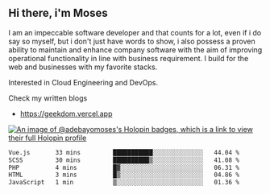## Hi there, i'm Moses

I am an impeccable software developer and that counts for a lot, even if i do say so myself, but i don't just have words to show, i also possess a proven ability to maintain and enhance company software with the aim of improving operational functionality in line with business requirement. I build for the web and businesses with my favorite stacks.

Interested in Cloud Engineering and DevOps.

Check my written blogs
- https://geekdom.vercel.app

[![An image of @adebayomoses's Holopin badges, which is a link to view their full Holopin profile](https://holopin.me/adebayomoses)](https://holopin.io/@adebayomoses)

<!--START_SECTION:waka-->

```txt
Vue.js       33 mins         ███████████░░░░░░░░░░░░░░   44.04 %
SCSS         30 mins         ██████████▒░░░░░░░░░░░░░░   41.08 %
PHP          4 mins          █▓░░░░░░░░░░░░░░░░░░░░░░░   06.31 %
HTML         3 mins          █▒░░░░░░░░░░░░░░░░░░░░░░░   04.86 %
JavaScript   1 min           ▒░░░░░░░░░░░░░░░░░░░░░░░░   01.36 %
```

<!--END_SECTION:waka-->
